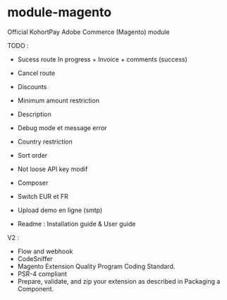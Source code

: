 # module-magento

Official KohortPay Adobe Commerce (Magento) module

TODO :
- Sucess route In progress + Invoice + comments (success)
- Cancel route


- Discounts

- Minimum amount restriction 
- Description 
- Debug mode et message error
- Country restriction
- Sort order
- Not loose API key modif
- Composer
- Switch EUR et FR
- Upload demo en ligne (smtp)
- Readme : Installation guide & User guide


V2 : 
- Flow and webhook
- CodeSniffer
- Magento Extension Quality Program Coding Standard.
- PSR-4 compliant
- Prepare, validate, and zip your extension as described in Packaging a Component.